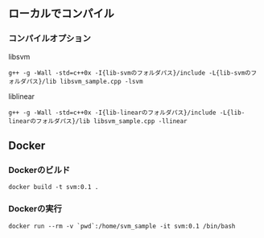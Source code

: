 ## ローカルでコンパイル
### コンパイルオプション

libsvm

`g++ -g -Wall -std=c++0x -I{lib-svmのフォルダパス}/include -L{lib-svmのフォルダパス}/lib libsvm_sample.cpp -lsvm`

liblinear  

`g++ -g -Wall -std=c++0x -I{lib-linearのフォルダパス}/include -L{lib-linearのフォルダパス}/lib libsvm_sample.cpp -llinear`


## Docker
### Dockerのビルド
~~~
docker build -t svm:0.1 .
~~~
### Dockerの実行
~~~
docker run --rm -v `pwd`:/home/svm_sample -it svm:0.1 /bin/bash
~~~
